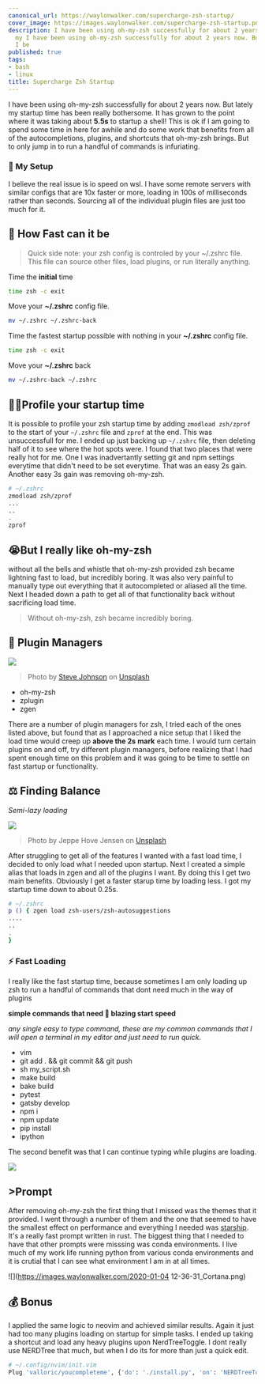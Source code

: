 ```yaml
---
canonical_url: https://waylonwalker.com/supercharge-zsh-startup/
cover_image: https://images.waylonwalker.com/supercharge-zsh-startup.png
description: I have been using oh-my-zsh successfully for about 2 years now. But lately
  my I have been using oh-my-zsh successfully for about 2 years now. But lately my
  I be
published: true
tags:
- bash
- linux
title: Supercharge Zsh Startup
---
```


I have been using oh-my-zsh successfully for about 2 years now. But lately my startup time has been really bothersome. It has grown to the point where it was taking about **5.5s** to startup a shell!  This is ok if I am going to spend some time in here for awhile and do some work that benefits from all of the autocompletions, plugins, and shortcuts that oh-my-zsh brings.  But to only jump in to run a handful of commands is infuriating.

### 📑 My Setup

I believe the real issue is io speed on wsl.  I have some remote servers with similar configs that are 10x faster or more, loading in 100s of milliseconds rather than seconds.  Sourcing all of the individual plugin files are just too much for it.

## 💨 How Fast can it be

> Quick side note: your zsh config is controled by your \~/.zshrc file.  This
> file can source other files, load plugins, or run literally anything.

Time the **initial** time

``` bash
time zsh -c exit
```

Move your **\~/.zshrc** config file.

``` bash
mv ~/.zshrc ~/.zshrc-back
```

Time the fastest startup possible with nothing in your **\~/.zshrc** config file.

``` bash
time zsh -c exit
```

Move your **\~/.zshrc** back

``` bash
mv ~/.zshrc-back ~/.zshrc
```

## 🕵️‍♂️Profile your startup time

It is possible to profile your zsh startup time by adding `zmodload zsh/zprof` to the start of your `~/.zshrc` file and `zprof` at the end.  This was unsuccessfull for me.  I ended up just backing up `~/.zshrc` file, then deleting half of it to see where the hot spots were.  I found that two places that were really hot for me.  One I was inadvertantly setting git and npm settings everytime that didn't need to be set everytime.  That was an easy 2s gain.  Another easy 3s gain was removing oh-my-zsh.

``` bash
# ~/.zshrc
zmodload zsh/zprof
...
..
.
zprof
```

## 😭But I really like oh-my-zsh

without all the bells and whistle that oh-my-zsh provided zsh became lightning fast to load, but incredibly boring.  It was also very painful to manually type out everything that it autocompleted or aliased all the time.  Next I headed down a path to get all of that functionality back without sacrificing load time.

> Without oh-my-zsh, zsh became incredibly boring.

## 🔌 Plugin Managers

![](https://images.waylonwalker.com/steve-johnson-ZUabNmumOcA-unsplash.jpg)

> Photo by [Steve Johnson](https://unsplash.com/@steve_j?utm_source=unsplash&utm_medium=referral&utm_content=creditCopyText) on [Unsplash](https://unsplash.com/s/photos/plug?utm_source=unsplash&utm_medium=referral&utm_content=creditCopyText)

* oh-my-zsh
* zplugin
* zgen

There are a number of plugin managers for zsh, I tried each of the ones listed above, but found that as I approached a nice setup that I liked the load time would creep up **above the 2s** **mark** each time. I would turn certain plugins on and off, try different plugin managers, before realizing that I had spent enough time on this problem and it was going to be time to settle on fast startup or functionality.

## ⚖ Finding Balance

_Semi-lazy loading_

![](https://images.waylonwalker.com/jeppe-hove-jensen-b3eaH1hguOA-unsplash.jpg)

> Photo by Jeppe Hove Jensen on [Unsplash](https://unsplash.com/s/photos/balance?utm_source=unsplash&utm_medium=referral&utm_content=creditCopyText)

After struggling to get all of the features I wanted with a fast load time, I decided to only load what I needed upon startup.  Next I created a simple alias that loads in zgen and all of the plugins I want. By doing this I get two main benefits.  Obviously I get a faster starup time by loading less.  I got my startup time down to about 0.25s.

``` bash
# ~/.zshrc
p () { zgen load zsh-users/zsh-autosuggestions
....
..
.
}
```

### ⚡ Fast Loading

I really like the fast startup time, because sometimes I am only loading up zsh to run a handful of commands that dont need much in the way of plugins

**simple commands that need 💨 blazing start speed**

_any single easy to type command, these are my common commands that I will open a terminal in my editor and just need to run quick._

* vim
* git add . && git commit && git push
* sh my_script.sh
* make build
* bake build
* pytest
* gatsby develop
* npm i
* npm update
* pip install
* ipython

The second benefit was that I can continue typing while plugins are loading.

![](https://waylonwalker.com/type-while-loading-plugins.gif)

## >Prompt

After removing oh-my-zsh the first thing that I missed was the themes that it provided.  I went through a number of them and the one that seemed to have the smallest effect on performance and everything I needed was [starship](https://starship.rs/).  It's a really fast prompt written in rust.  The biggest thing that I needed to have that other prompts were misssing was conda environments.  I live much of my work life running python from various conda environments and it is crutial that I can see what environment I am in at all times.

![](https://images.waylonwalker.com/2020-01-04 12-36-31_Cortana.png)

## 💰 Bonus

I applied the same logic to neovim and achieved similar results.  Again it just had too many plugins loading on startup for simple tasks.  I ended up taking a shortcut and load any heavy plugins upon NerdTreeToggle.  I dont really use NERDTree that much, but when I do its for more than just a quick edit.

``` bash
# ~/.config/nvim/init.vim
Plug 'valloric/youcompleteme', {'do': './install.py', 'on': 'NERDTreeToggle'}

```
